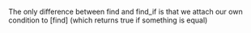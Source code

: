 The only difference between find and find_if is that we attach our own condition to [find] (which returns true if something is equal)

